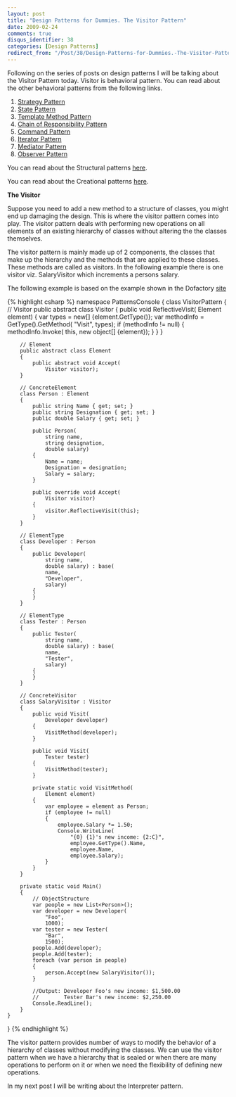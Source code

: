 ```yaml
---
layout: post
title: "Design Patterns for Dummies. The Visitor Pattern"
date: 2009-02-24
comments: true
disqus_identifier: 38
categories: [Design Patterns]
redirect_from: "/Post/38/Design-Patterns-for-Dummies.-The-Visitor-Pattern.aspx/"
---
```

Following on the series of posts on design patterns I will be talking
about the Visitor Pattern today. Visitor is behavioral pattern. You can
read about the other behavioral patterns from the following links.

1.  [Strategy
    Pattern](/2009/01/12/Design-Patterns-for-Dummies.-The-Strategy-Pattern/)
2.  [State
    Pattern](/2009/01/15/Design-Patterns-for-Dummies.-The-State-Pattern/)
3.  [Template Method
    Pattern](/2009/01/19/Design-Patterns-for-Dummies.-The-Template-Method-Pattern/)
4.  [Chain of Responsibility
    Pattern](/2009/01/22/Design-Patterns-for-Dummies.-The-Chain-of-Responsibility-Pattern/)
5.  [Command
    Pattern](/2009/02/02/Design-Patterns-for-Dummies.-The-Command-Pattern/)
6.  [Iterator
    Pattern](/2009/02/05/Design-Patterns-for-Dummies.-The-Iterator-Pattern/)
7.  [Mediator
    Pattern](/2009/02/09/Design-Patterns-for-Dummies.-The-Mediator-Pattern/)
8.  [Observer
    Pattern](/2009/02/17/Design-Patterns-for-Dummies.-The-Observer-Pattern/)

You can read about the Structural patterns
[here](/2008/12/15/Structural-Design-Patterns/).

You can read about the Creational patterns
[here](/2009/01/12/Creational-Design-Patterns/).

**The Visitor**

Suppose you need to add a new method to a structure of classes, you
might end up damaging the design. This is where the visitor pattern
comes into play. The visitor pattern deals with performing new
operations on all elements of an existing hierarchy of classes without
altering the the classes themselves. 

The visitor pattern is mainly made up of 2 components, the classes that
make up the hierarchy and the methods that are applied to these classes.
These methods are called as visitors. In the following example there is
one visitor viz. SalaryVisitor which increments a persons salary.

The following example is based on the example shown in the Dofactory
[site](http://www.dofactory.com)

{% highlight csharp %}
namespace PatternsConsole
{
    class VisitorPattern
    {
        // Visitor
        public abstract class Visitor
        {
            public void ReflectiveVisit(
                Element element)
            {
                var types = new[] {element.GetType()};
                var methodInfo = GetType().GetMethod(
                    "Visit",
                    types);
                if (methodInfo != null)
                {
                    methodInfo.Invoke(
                        this,
                        new object[] {element});
                }
            }
        } 
        
        // Element
        public abstract class Element
        {
            public abstract void Accept(
                Visitor visitor);
        } 
        
        // ConcreteElement
        class Person : Element
        {
            public string Name { get; set; }
            public string Designation { get; set; }
            public double Salary { get; set; }

            public Person(
                string name,
                string designation,
                double salary)
            {
                Name = name;
                Designation = designation;
                Salary = salary;
            }

            public override void Accept(
                Visitor visitor)
            {
                visitor.ReflectiveVisit(this);
            }
        } 
        
        // ElementType
        class Developer : Person
        {
            public Developer(
                string name,
                double salary) : base(
                name,
                "Developer",
                salary)
            {
            }
        } 
        
        // ElementType
        class Tester : Person
        {
            public Tester(
                string name,
                double salary) : base(
                name,
                "Tester",
                salary)
            {
            }
        } 
        
        // ConcreteVisitor
        class SalaryVisitor : Visitor
        {
            public void Visit(
                Developer developer)
            {
                VisitMethod(developer);
            }

            public void Visit(
                Tester tester)
            {
                VisitMethod(tester);
            }

            private static void VisitMethod(
                Element element)
            {
                var employee = element as Person;
                if (employee != null)
                {
                    employee.Salary *= 1.50;
                    Console.WriteLine(
                        "{0} {1}'s new income: {2:C}",
                        employee.GetType().Name,
                        employee.Name,
                        employee.Salary);
                }
            }
        }

        private static void Main()
        {
            // ObjectStructure
            var people = new List<Person>();
            var developer = new Developer(
                "Foo",
                1000);
            var tester = new Tester(
                "Bar",
                1500);
            people.Add(developer);
            people.Add(tester);
            foreach (var person in people)
            {
                person.Accept(new SalaryVisitor());
            }

            //Output: Developer Foo's new income: $1,500.00
            //        Tester Bar's new income: $2,250.00
            Console.ReadLine();
        }
    }
}
{% endhighlight %}

The visitor pattern provides number of ways to modify the behavior of a
hierarchy of classes without modifying the classes. We can use the
visitor pattern when we have a hierarchy that is sealed or when there
are many operations to perform on it or when we need the flexibility of
defining new operations.

In my next post I will be writing about the Interpreter pattern.

